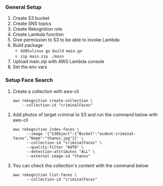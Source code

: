 ### General Setup

1. Create S3 bucket
2. Create SNS topics
3. Create Rekognition role
4. Create Lambda function
5. Give permission to S3 to be able to invoke Lambda
6. Build package
    - `GOOS=linux go build main.go`
    - `zip main.zip ./main`
7. Upload main.zip with AWS Lambda console
8. Set the env vars

### Setup Face Search

1. Create a collection with aws-cli
    ```
    aws rekognition create-collection \
        --collection-id "criminalFaces"
    ```
2. Add photos of target criminal to S3 and run the command below with aws-cli
    ```
    aws rekognition index-faces \      
          --image '{"S3Object":{"Bucket":"aident-criminal-faces","Name":"thanos.jpg"}}' \
          --collection-id "criminalFaces" \
          --quality-filter "AUTO" \
          --detection-attributes "ALL" \
          --external-image-id "thanos"
    ```
3. You can check the collection's content with the command below
    ```
    aws rekognition list-faces \
          --collection-id "criminalFaces"  
    ```